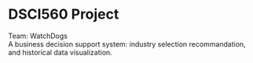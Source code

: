 # DSCI560 Project  
Team: WatchDogs  
A business decision support system: industry selection recommandation, and historical data visualization.
